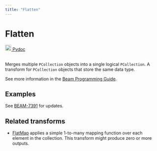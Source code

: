 ```yaml
---
title: "Flatten"
---
```

<!--
Licensed under the Apache License, Version 2.0 (the "License");
you may not use this file except in compliance with the License.
You may obtain a copy of the License at

http://www.apache.org/licenses/LICENSE-2.0

Unless required by applicable law or agreed to in writing, software
distributed under the License is distributed on an "AS IS" BASIS,
WITHOUT WARRANTIES OR CONDITIONS OF ANY KIND, either express or implied.
See the License for the specific language governing permissions and
limitations under the License.
-->

# Flatten
<table align="left">
    <a target="_blank" class="button"
        href="https://beam.apache.org/releases/pydoc/current/apache_beam.transforms.core.html?highlight=flatten#apache_beam.transforms.core.Flatten">
      <img src="https://beam.apache.org/images/logos/sdks/python.png" width="20px" height="20px"
           alt="Pydoc" />
     Pydoc
    </a>
</table>
<br><br>


Merges multiple `PCollection` objects into a single logical
`PCollection`. A transform for `PCollection` objects
that store the same data type. 

See more information in the [Beam Programming Guide](/documentation/programming-guide/#flatten).

## Examples
See [BEAM-7391](https://issues.apache.org/jira/browse/BEAM-7391) for updates. 

## Related transforms
* [FlatMap](/documentation/transforms/python/elementwise/flatmap) applies a simple 1-to-many mapping
  function over each element in the collection. This transform might produce zero
  or more outputs.

